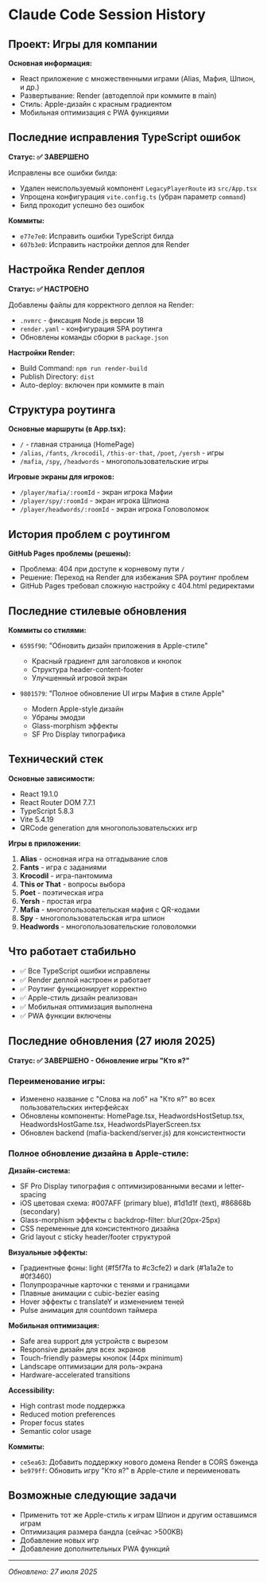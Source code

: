 # Claude Code Session History

## Проект: Игры для компании

**Основная информация:**
- React приложение с множественными играми (Alias, Мафия, Шпион, и др.)
- Развертывание: Render (автодеплой при коммите в main)
- Стиль: Apple-дизайн с красным градиентом
- Мобильная оптимизация с PWA функциями

## Последние исправления TypeScript ошибок

**Статус: ✅ ЗАВЕРШЕНО**

Исправлены все ошибки билда:
- Удален неиспользуемый компонент `LegacyPlayerRoute` из `src/App.tsx`
- Упрощена конфигурация `vite.config.ts` (убран параметр `command`)
- Билд проходит успешно без ошибок

**Коммиты:**
- `e77e7e0`: Исправить ошибки TypeScript билда
- `607b3e0`: Исправить настройки деплоя для Render

## Настройка Render деплоя

**Статус: ✅ НАСТРОЕНО**

Добавлены файлы для корректного деплоя на Render:
- `.nvmrc` - фиксация Node.js версии 18
- `render.yaml` - конфигурация SPA роутинга
- Обновлены команды сборки в `package.json`

**Настройки Render:**
- Build Command: `npm run render-build`
- Publish Directory: `dist`
- Auto-deploy: включен при коммите в main

## Структура роутинга

**Основные маршруты (в App.tsx):**
- `/` - главная страница (HomePage)
- `/alias`, `/fants`, `/krocodil`, `/this-or-that`, `/poet`, `/yersh` - игры
- `/mafia`, `/spy`, `/headwords` - многопользовательские игры

**Игровые экраны для игроков:**
- `/player/mafia/:roomId` - экран игрока Мафии
- `/player/spy/:roomId` - экран игрока Шпиона  
- `/player/headwords/:roomId` - экран игрока Головоломок

## История проблем с роутингом

**GitHub Pages проблемы (решены):**
- Проблема: 404 при доступе к корневому пути `/`
- Решение: Переход на Render для избежания SPA роутинг проблем
- GitHub Pages требовал сложную настройку с 404.html редиректами

## Последние стилевые обновления

**Коммиты со стилями:**
- `6595f90`: "Обновить дизайн приложения в Apple-стиле"
  - Красный градиент для заголовков и кнопок
  - Структура header-content-footer
  - Улучшенный игровой экран

- `9801579`: "Полное обновление UI игры Мафия в стиле Apple"
  - Modern Apple-style дизайн
  - Убраны эмодзи
  - Glass-morphism эффекты
  - SF Pro Display типографика

## Технический стек

**Основные зависимости:**
- React 19.1.0
- React Router DOM 7.7.1
- TypeScript 5.8.3
- Vite 5.4.19
- QRCode generation для многопользовательских игр

**Игры в приложении:**
1. **Alias** - основная игра на отгадывание слов
2. **Fants** - игра с заданиями
3. **Krocodil** - игра-пантомима  
4. **This or That** - вопросы выбора
5. **Poet** - поэтическая игра
6. **Yersh** - простая игра
7. **Mafia** - многопользовательская мафия с QR-кодами
8. **Spy** - многопользовательская игра шпион
9. **Headwords** - многопользовательские головоломки

## Что работает стабильно

- ✅ Все TypeScript ошибки исправлены
- ✅ Render деплой настроен и работает
- ✅ Роутинг функционирует корректно
- ✅ Apple-стиль дизайн реализован
- ✅ Мобильная оптимизация выполнена
- ✅ PWA функции включены

## Последние обновления (27 июля 2025)

**Статус: ✅ ЗАВЕРШЕНО - Обновление игры "Кто я?"**

### Переименование игры:
- Изменено название с "Слова на лоб" на "Кто я?" во всех пользовательских интерфейсах
- Обновлены компоненты: HomePage.tsx, HeadwordsHostSetup.tsx, HeadwordsHostGame.tsx, HeadwordsPlayerScreen.tsx
- Обновлен backend (mafia-backend/server.js) для консистентности

### Полное обновление дизайна в Apple-стиле:

**Дизайн-система:**
- SF Pro Display типография с оптимизированными весами и letter-spacing
- iOS цветовая схема: #007AFF (primary blue), #1d1d1f (text), #86868b (secondary)
- Glass-morphism эффекты с backdrop-filter: blur(20px-25px)
- CSS переменные для консистентного дизайна
- Grid layout с sticky header/footer структурой

**Визуальные эффекты:**
- Градиентные фоны: light (#f5f7fa to #c3cfe2) и dark (#1a1a2e to #0f3460)
- Полупрозрачные карточки с тенями и границами
- Плавные анимации с cubic-bezier easing
- Hover эффекты с translateY и изменением теней
- Pulse анимация для countdown таймера

**Мобильная оптимизация:**
- Safe area support для устройств с вырезом
- Responsive дизайн для всех экранов
- Touch-friendly размеры кнопок (44px minimum)
- Landscape оптимизации для роль-экрана
- Hardware-accelerated transitions

**Accessibility:**
- High contrast mode поддержка
- Reduced motion preferences
- Proper focus states
- Semantic color usage

**Коммиты:**
- `ce5ea63`: Добавить поддержку нового домена Render в CORS бэкенда
- `be979ff`: Обновить игру "Кто я?" в Apple-стиле и переименовать

## Возможные следующие задачи

- Применить тот же Apple-стиль к играм Шпион и другим оставшимся играм
- Оптимизация размера бандла (сейчас >500KB)
- Добавление новых игр
- Добавление дополнительных PWA функций

---
*Обновлено: 27 июля 2025*
